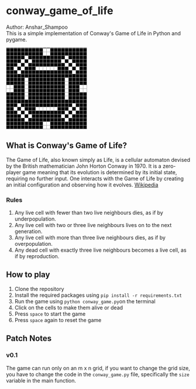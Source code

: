 # conway_game_of_life
Author: Anshar_Shampoo \
This is a simple implementation of Conway's Game of Life in Python and pygame. 

![acimsp11](https://github.com/AnsharShampoo/conway_game_of_life/blob/main/achimsp11.png)

## What is Conway's Game of Life? 
The Game of Life, also known simply as Life, is a cellular automaton devised by the British mathematician John Horton Conway in 1970. It is a zero-player game meaning that its evolution is determined by its initial state, requiring no further input. One interacts with the Game of Life by creating an initial configuration and observing how it evolves. [Wikipedia](https://en.wikipedia.org/wiki/Conway%27s_Game_of_Life)
### Rules
1. Any live cell with fewer than two live neighbours dies, as if by underpopulation.
2. Any live cell with two or three live neighbours lives on to the next generation.
3. Any live cell with more than three live neighbours dies, as if by overpopulation.
4. Any dead cell with exactly three live neighbours becomes a live cell, as if by reproduction.

## How to play
1. Clone the repository
2. Install the required packages using `pip install -r requirements.txt`
3. Run the game using `python conway_game.py`on the terminal
4. Click on the cells to make them alive or dead
5. Press `space` to start the game
6. Press `space` again to reset the game

## Patch Notes

### v0.1
The game can run only on an m x n grid, if you want to change the grid size, you have to change the code in the `conway_game.py` file, specifically the `size` variable in the main function.

